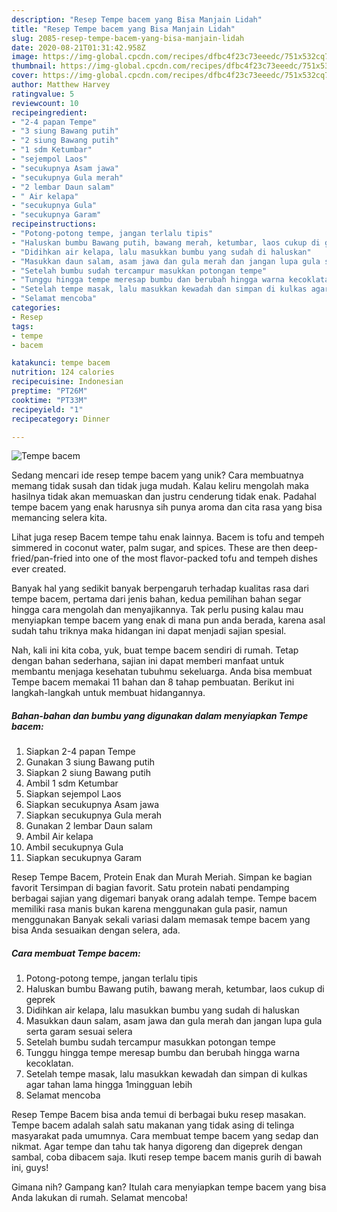 ```yaml
---
description: "Resep Tempe bacem yang Bisa Manjain Lidah"
title: "Resep Tempe bacem yang Bisa Manjain Lidah"
slug: 2085-resep-tempe-bacem-yang-bisa-manjain-lidah
date: 2020-08-21T01:31:42.958Z
image: https://img-global.cpcdn.com/recipes/dfbc4f23c73eeedc/751x532cq70/tempe-bacem-foto-resep-utama.jpg
thumbnail: https://img-global.cpcdn.com/recipes/dfbc4f23c73eeedc/751x532cq70/tempe-bacem-foto-resep-utama.jpg
cover: https://img-global.cpcdn.com/recipes/dfbc4f23c73eeedc/751x532cq70/tempe-bacem-foto-resep-utama.jpg
author: Matthew Harvey
ratingvalue: 5
reviewcount: 10
recipeingredient:
- "2-4 papan Tempe"
- "3 siung Bawang putih"
- "2 siung Bawang putih"
- "1 sdm Ketumbar"
- "sejempol Laos"
- "secukupnya Asam jawa"
- "secukupnya Gula merah"
- "2 lembar Daun salam"
- " Air kelapa"
- "secukupnya Gula"
- "secukupnya Garam"
recipeinstructions:
- "Potong-potong tempe, jangan terlalu tipis"
- "Haluskan bumbu Bawang putih, bawang merah, ketumbar, laos cukup di geprek"
- "Didihkan air kelapa, lalu masukkan bumbu yang sudah di haluskan"
- "Masukkan daun salam, asam jawa dan gula merah dan jangan lupa gula serta garam sesuai selera"
- "Setelah bumbu sudah tercampur masukkan potongan tempe"
- "Tunggu hingga tempe meresap bumbu dan berubah hingga warna kecoklatan."
- "Setelah tempe masak, lalu masukkan kewadah dan simpan di kulkas agar tahan lama hingga 1mingguan lebih"
- "Selamat mencoba"
categories:
- Resep
tags:
- tempe
- bacem

katakunci: tempe bacem 
nutrition: 124 calories
recipecuisine: Indonesian
preptime: "PT26M"
cooktime: "PT33M"
recipeyield: "1"
recipecategory: Dinner

---
```



![Tempe bacem](https://img-global.cpcdn.com/recipes/dfbc4f23c73eeedc/751x532cq70/tempe-bacem-foto-resep-utama.jpg)

Sedang mencari ide resep tempe bacem yang unik? Cara membuatnya memang tidak susah dan tidak juga mudah. Kalau keliru mengolah maka hasilnya tidak akan memuaskan dan justru cenderung tidak enak. Padahal tempe bacem yang enak harusnya sih punya aroma dan cita rasa yang bisa memancing selera kita.

Lihat juga resep Bacem tempe tahu enak lainnya. Bacem is tofu and tempeh simmered in coconut water, palm sugar, and spices. These are then deep-fried/pan-fried into one of the most flavor-packed tofu and tempeh dishes ever created.

Banyak hal yang sedikit banyak berpengaruh terhadap kualitas rasa dari tempe bacem, pertama dari jenis bahan, kedua pemilihan bahan segar hingga cara mengolah dan menyajikannya. Tak perlu pusing kalau mau menyiapkan tempe bacem yang enak di mana pun anda berada, karena asal sudah tahu triknya maka hidangan ini dapat menjadi sajian spesial.


Nah, kali ini kita coba, yuk, buat tempe bacem sendiri di rumah. Tetap dengan bahan sederhana, sajian ini dapat memberi manfaat untuk membantu menjaga kesehatan tubuhmu sekeluarga. Anda bisa membuat Tempe bacem memakai 11 bahan dan 8 tahap pembuatan. Berikut ini langkah-langkah untuk membuat hidangannya.

<!--inarticleads1-->

##### Bahan-bahan dan bumbu yang digunakan dalam menyiapkan Tempe bacem:

1. Siapkan 2-4 papan Tempe
1. Gunakan 3 siung Bawang putih
1. Siapkan 2 siung Bawang putih
1. Ambil 1 sdm Ketumbar
1. Siapkan sejempol Laos
1. Siapkan secukupnya Asam jawa
1. Siapkan secukupnya Gula merah
1. Gunakan 2 lembar Daun salam
1. Ambil  Air kelapa
1. Ambil secukupnya Gula
1. Siapkan secukupnya Garam


Resep Tempe Bacem, Protein Enak dan Murah Meriah. Simpan ke bagian favorit Tersimpan di bagian favorit. Satu protein nabati pendamping berbagai sajian yang digemari banyak orang adalah tempe. Tempe bacem memiliki rasa manis bukan karena menggunakan gula pasir, namun menggunakan Banyak sekali variasi dalam memasak tempe bacem yang bisa Anda sesuaikan dengan selera, ada. 

<!--inarticleads2-->

##### Cara membuat Tempe bacem:

1. Potong-potong tempe, jangan terlalu tipis
1. Haluskan bumbu Bawang putih, bawang merah, ketumbar, laos cukup di geprek
1. Didihkan air kelapa, lalu masukkan bumbu yang sudah di haluskan
1. Masukkan daun salam, asam jawa dan gula merah dan jangan lupa gula serta garam sesuai selera
1. Setelah bumbu sudah tercampur masukkan potongan tempe
1. Tunggu hingga tempe meresap bumbu dan berubah hingga warna kecoklatan.
1. Setelah tempe masak, lalu masukkan kewadah dan simpan di kulkas agar tahan lama hingga 1mingguan lebih
1. Selamat mencoba


Resep Tempe Bacem bisa anda temui di berbagai buku resep masakan. Tempe bacem adalah salah satu makanan yang tidak asing di telinga masyarakat pada umumnya. Cara membuat tempe bacem yang sedap dan nikmat. Agar tempe dan tahu tak hanya digoreng dan digeprek dengan sambal, coba dibacem saja. Ikuti resep tempe bacem manis gurih di bawah ini, guys! 

Gimana nih? Gampang kan? Itulah cara menyiapkan tempe bacem yang bisa Anda lakukan di rumah. Selamat mencoba!
